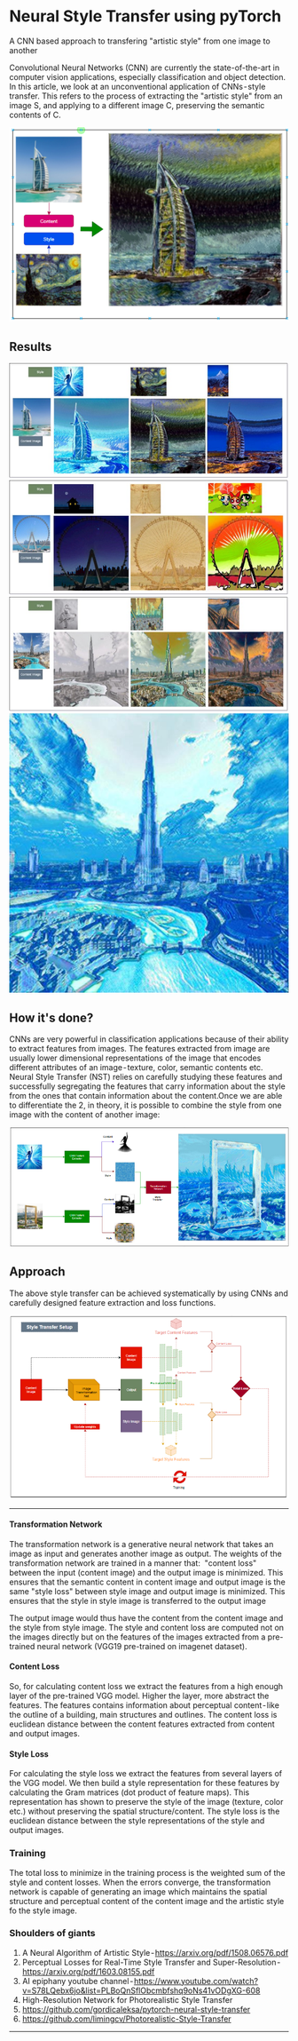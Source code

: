 # Neural Style Transfer using pyTorch
A CNN based approach to transfering "artistic style" from one image to another


Convolutional Neural Networks (CNN) are currently the state-of-the-art in computer vision applications, especially classification and object detection. In this article, we look at an unconventional application of CNNs - style transfer. This refers to the process of extracting the "artistic style" from an image S, and applying to a different image C, preserving the semantic contents of C.

![style_transfer](https://github.com/kvsnoufal/neural_style_transfer/blob/main/doc/1.png)

## Results

![results1](https://github.com/kvsnoufal/neural_style_transfer/blob/main/doc/2.jpeg)
![results2](https://github.com/kvsnoufal/neural_style_transfer/blob/main/doc/3.jpeg)
![results3](https://github.com/kvsnoufal/neural_style_transfer/blob/main/doc/4.jpeg)
![results5](https://github.com/kvsnoufal/neural_style_transfer/blob/main/doc/5.jpeg)

## How it's done?

CNNs are very powerful in classification applications because of their ability to extract features from images. The features extracted from image are usually lower dimensional representations of the image that encodes different attributes of an image - texture, color, semantic contents etc. Neural Style Transfer (NST) relies on carefully studying these features and successfully segregating the features that carry information about the style from the ones that contain information about the content.Once we are able to differentiate the 2, in theory, it is possible to combine the style from one image with the content of another image:

![img7](https://github.com/kvsnoufal/neural_style_transfer/blob/main/doc/7.png)


## Approach
The above style transfer can be achieved systematically by using CNNs and carefully designed feature extraction and loss functions.

![img8](https://github.com/kvsnoufal/neural_style_transfer/blob/main/doc/8.png)


---

#### Transformation Network
The transformation network is a generative neural network that takes an image as input and generates another image as output.
The weights of the transformation network are trained in a manner that:
 "content loss" between the input (content image) and the output image is minimized. This ensures that the semantic content in content image and output image is the same
"style loss" between style image and output image is minimized. This ensures that the style in style image is transferred to the output image

The output image would thus have the content from the content image and the style from style image.
The style and content loss are computed not on the images directly but on the features of the images extracted from a pre-trained neural network (VGG19 pre-trained on imagenet dataset). 
#### Content Loss
So, for calculating content loss we extract the features from a high enough layer of the pre-trained VGG model. Higher the layer, more abstract the features. The features contains information about perceptual content - like the outline of a building, main structures and outlines. The content loss is euclidean distance between the content features extracted from content and output images.
#### Style Loss
For calculating the style loss we extract the features from several layers of the VGG model. We then build a style representation for these features by calculating the Gram matrices (dot product of feature maps). This representation has shown to preserve the style of the image (texture, color etc.) without preserving the spatial structure/content. The style loss is the euclidean distance between the style representations of the style and output images.
### Training
The total loss to minimize in the training process is the weighted sum of the style and content losses. When the errors converge, the transformation network is capable of generating an image which maintains the spatial structure and perceptual content of the content image and the artistic style fo the style image.

### Shoulders of giants
1. A Neural Algorithm of Artistic Style - https://arxiv.org/pdf/1508.06576.pdf
2. Perceptual Losses for Real-Time Style Transfer and Super-Resolution - https://arxiv.org/pdf/1603.08155.pdf
3. AI epiphany youtube channel - https://www.youtube.com/watch?v=S78LQebx6jo&list=PLBoQnSflObcmbfshq9oNs41vODgXG-608
4. High-Resolution Network for Photorealistic Style Transfer
5. https://github.com/gordicaleksa/pytorch-neural-style-transfer
6. https://github.com/limingcv/Photorealistic-Style-Transfer

---